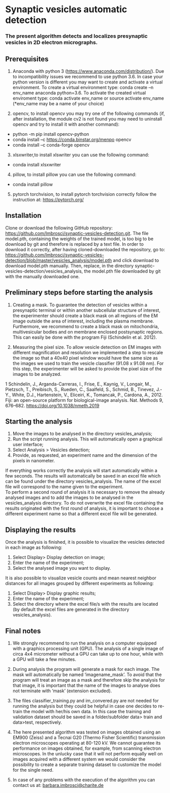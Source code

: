 # Synaptic vesicles automatic detection

### The present algorithm detects and localizes presynaptic vesicles in 2D electron micrographs.


## Prerequisites 

1)	Anaconda with python 3 (https://www.anaconda.com/distribution/). Due to incompatibility issues we recommend to use python 3.6. In case your python version is different you may want to create and activate a virtual environment. To create a virtual environment type: conda create –n env_name anaconda python=3.6. To activate the created virtual enviroment type: conda activate env_name or source activate env_name 
(*env_name may be a name of your choice)


2)	opencv, to install opencv you may try one of the following commands (if, after installation, the module cv2 is not found you may need to uninstall opencv and try to install it with another command):
* python -m pip install opencv-python
* conda install –c https://conda.binstar.org/menpo opencv
* conda install –c conda-forge opencv 


3)	xlsxwriter,to install xlswriter you can use the following command: 
 * conda install xlsxwriter


4)	pillow, to install pillow you can use the following command: 
 * conda install pillow


5)	pytorch torchvision, to install pytorch torchvision correctly follow the instruction at: https://pytorch.org/ 


## Installation 

Clone or download the following GitHub repository:
https://github.com/Imbrosci/synaptic-vesicles-detection.git.
The file model.pth, containing the weights of the trained model, is too big to be download by git and therefore is replaced by a text file. In order to download it correctly, after having cloned-downloaded the repository, go to: 
https://github.com/Imbrosci/synaptic-vesicles-detection/blob/master/vesicles_analysis/model.pth 
and click download to download model.pth manually. 
Then, replace, in the directory synaptic-vesicles-detection/vesicles_analysis, the model.pth file downloaded by git with the manually downloaded one. 

## Preliminary steps before starting the analysis

1) Creating a mask. To guarantee the detection of vesicles within a presynaptic terminal or within another subcellular structure of interest, the experimenter should create a black mask on all regions of the EM image outside the area of interest, including the plasma membrane. Furthermore, we recommend to create a black mask on mitochondria, multivesicular bodies and on membrane enclosed postsynaptic regions. This can easily be done with the program Fiji (Schindelin et al. 2012). 

2) Measuring the pixel size. To allow vesicle detection on EM images with different magnification and resolution we implemented a step to rescale the image so that a 40x40 pixel window would have the same size as the images we used to train the vesicle classifier (91.08 x 91.08 nm). For this step, the experimenter will be asked to provide the pixel size of the images to be analyzed.

1 Schindelin, J., Arganda-Carreras, I., Frise, E., Kaynig, V., Longair, M., Pietzsch, T., Preibisch, S., Rueden, C., Saalfeld, S., Schmid, B., Tinevez, J.-Y., White, D.J., Hartenstein, V., Eliceiri, K., Tomancak, P., Cardona, A., 2012. Fiji: an open-source platform for biological-image analysis. Nat. Methods 9, 676–682. https://doi.org/10.1038/nmeth.2019

## Starting the analysis

1.	Move the images to be analysed in the directory vesicles_analysis;
2.	Run the script running analysis. This will automatically open a graphical user interface;
3.	Select Analysis > Vesicles detection;
4.	Provide, as requested, an experiment name and the dimension of the pixels in nanometer.

If everything works correctly the analysis will start automatically within a few seconds.
The results will automatically be saved in an excel file which can be found under the directory vesicles_analysis. The name of the excel file will correspond to the name given to the experiment.  
To perform a second round of analysis it is necessary to remove the already analysed images and to add the images to be analysed in the vesicles_analysis directory. To do not overwrite the excel file containing the results originated with the first round of analysis, it is important to choose a different experiment name so that a different excel file will be generated. 

## Displaying the results 

Once the analysis is finished, it is possible to visualize the vesicles detected in each image as following:

1.	Select Display> Display detection on image;
2.	Enter the name of the experiment;
3.	Select the analysed image you want to display.  

It is also possible to visualize vesicle counts and mean nearest neighbor distances for all images grouped by different experiments as following:

1.	Select Display> Display graphic results;
2.	Enter the name of the experiment;
3.	Select the directory where the excel file/s with the results are located (by default the excel files are generated in the directory vesicles_analysis). 

## Final notes

1.	We strongly recommend to run the analysis on a computer equipped with a graphics processing unit (GPU). The analysis of a single image of circa 4x4 micrometer without a GPU can take up to one hour, while with a GPU will take a few minutes.

2.	During analysis the program will generate a mask for each image. The mask will automatically be named ‘imagename_mask’. To avoid that the program will treat an image as a mask and therefore skip the analysis for that image, it is important that the name of the images to analyse does not terminate with ‘mask’ (extension excluded). 

3.	The files classifier_training.py and im_convered.py are not needed for running the analysis but they could be helpful in case one decides to re-train the model with her/his own data. In this case the training and validation dataset should be saved in a folder/subfolder data> train and data>test, respectively. 


4.	The here presented algorithm was tested on images obtained using an EM900 (Zeiss) and a Tecnai G20 (Thermo Fisher Scientific) transmission electron microscopes operating at 80-120 kV. We cannot guarantee its performance on images obtained, for example, from scanning electron microscopes. In the unlucky case that it will not perform equally well on images acquired with a different system we would consider the possibility to create a separate training dataset to customize the model for the single need. 

5.	In case of any problems with the execution of the algorithm you can contact us at: barbara.imbrosci@charite.de
